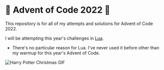 # 🎄 Advent of Code 2022 🎄
This repository is for all of my attempts and solutions for Advent of Code 2022.

I will be attempting this year's challenges in [Lua](https://www.lua.org/).
- There's no particular reason for Lua. I've never used it before other than my warmup for this year's Advent of Code.

![Harry Potter Christmas GIF](https://media3.giphy.com/media/5SRPnFvRG918k/giphy.gif?cid=790b7611e130c582d6bb6fc88f98a9cfbf52242e6080cc5b&rid=giphy.gif)
